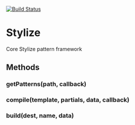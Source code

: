 [![Build Status](https://travis-ci.org/Josh-Miller/stylize-core.svg)](https://travis-ci.org/Josh-Miller/stylize-core)

# Stylize

Core Stylize pattern framework


## Methods

### getPatterns(path, callback)

### compile(template, partials, data, callback)

### build(dest, name, data)
